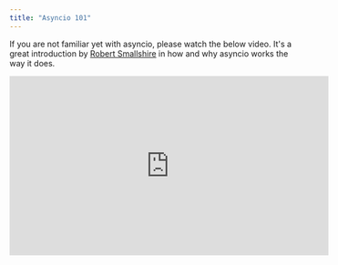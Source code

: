 ```yaml
---
title: "Asyncio 101"
---
```


If you are not familiar yet with asyncio, please watch the below video. It's a great introduction by [Robert Smallshire][rob] in how and why asyncio works the way it does.

<div class='videoWrapper'>
<iframe width="560" height="315" src="https://www.youtube.com/embed/M-UcUs7IMIM" frameborder="0" allowfullscreen></iframe>
</div>

[rob]: https://github.com/rob-smallshire